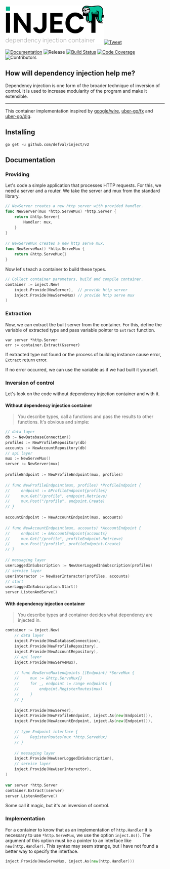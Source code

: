 <img width="312"
src="https://github.com/defval/inject/raw/master/logo.png">[![Tweet](https://img.shields.io/twitter/url/http/shields.io.svg?style=social)](https://twitter.com/intent/tweet?text=Dependency%20injection%20container%20for%20Golang&url=https://github.com/defval/inject&hashtags=golang,go,di,dependency-injection)

[![Documentation](https://img.shields.io/badge/godoc-reference-blue.svg?color=24B898&style=for-the-badge&logo=go&logoColor=ffffff)](https://godoc.org/github.com/defval/inject)
![Release](https://img.shields.io/github/tag/defval/inject.svg?label=release&color=24B898&logo=github&style=for-the-badge)
[![Build Status](https://img.shields.io/travis/defval/inject.svg?style=for-the-badge&logo=travis)](https://travis-ci.org/defval/inject)
[![Code Coverage](https://img.shields.io/codecov/c/github/defval/inject.svg?style=for-the-badge&logo=codecov)](https://codecov.io/gh/defval/inject)
![Contributors](https://img.shields.io/github/contributors/defval/inject.svg?style=for-the-badge)

## How will dependency injection help me?

Dependency injection is one form of the broader technique of inversion
of control. It is used to increase modularity of the program and make it
extensible.

--------

This container implementation inspired by
[google/wire](https://github.com/google/wire),
[uber-go/fx](https://github.com/uber-go/fx) and
[uber-go/dig](https://github.com/uber-go/dig).


## Installing

```shell
go get -u github.com/defval/inject/v2
```

## Documentation

### Providing

Let's code a simple application that processes HTTP requests. For this,
we need a server and a router. We take the server and mux from the
standard library.

```go
// NewServer creates a new http server with provided handler. 
func NewServer(mux *http.ServeMux) *http.Server {
	return &http.Server{
		Handler: mux,
	}
}

// NewServeMux creates a new http serve mux.
func NewServeMux() *http.ServeMux {
	return &http.ServeMux{}
}
```

Now let's teach a container to build these types.

```go
// Collect container parameters, build and compile container.
container := inject.New(
	inject.Provide(NewServer),  // provide http server
	inject.Provide(NewServeMux) // provide http serve mux
)
```

### Extraction

Now, we can extract the built server from the container. For this,
define the variable of extracted type and pass variable pointer to
`Extract` function.

```
var server *http.Server
err := container.Extract(&server)
```

If extracted type not found or the process of building instance cause
error, `Extract` return error.

If no error occurred, we can use the variable as if we had built it
yourself.

### Inversion of control

Let's look on the code without dependency injection container and with
it.

#### Without dependency injection container

> You describe types, call a functions and pass the results to other
> functions. It's obvious and simple:

```go
// data layer
db := NewDatabaseConnection()
profiles := NewProfileRepository(db)
accounts := NewAccountRepository(db)
// api layer
mux := NewServeMux()
server := NewServer(mux)

profileEndpoint := NewProfileEndpoint(mux, profiles)

// func NewProfileEndpoint(mux, profiles) *ProfileEndpoint {
//     endpoint := &ProfileEndpoint{profiles}
//     mux.Get("/profile", endpoint.Retrieve)
//     mux.Post("/profile", endpoint.Create)
// }

accountEndpoint := NewAccountEndpoint(mux, accounts)

// func NewAccountEndpoint(mux, accounts) *AccountEndpoint {
//     endpoint := &AccountEndpoint{accounts}
//     mux.Get("/profile", profileEndpoint.Retrieve)
//     mux.Post("/profile", profileEndpoint.Create)
// }

// messaging layer
userLoggedInSubscription := NewUserLoggedInSubscription(profiles)
// service layer
userInteractor := NewUserInteractor(profiles, accounts)
// start
userLoggedInSubscription.Start()
server.ListenAndServe()
```

#### With dependency injection container

> You describe types and container decides what dependency are injected in.

```go
container := inject.New(
	// data layer
	inject.Provide(NewDatabaseConnection),
	inject.Provide(NewProfileRepository),
	inject.Provide(NewAccountRepository),
	// api layer
	inject.Provide(NewServeMux),
	
	// func NewServeMux(endpoints []Endpoint) *ServeMux {
	//     mux := &http.ServeMux{}
	//     for _, endpoint := range endpoints {
	//         endpoint.RegisterRoutes(mux)
	//     }
	// }
	
	inject.Provide(NewServer),
	inject.Provide(NewProfileEndpoint, inject.As(new(Endpoint))),
	inject.Provide(NewAccountEndpoint, inject.As(new(Endpoint))),
	
	// type Endpoint interface {
	//     RegisterRoutes(mux *http.ServeMux)
	// }
	
	// messaging layer
	inject.Provide(NewUserLoggedInSubscription),
	// service layer
	inject.Provide(NewUserInteractor),
)

var server *http.Server
container.Extract(&server)
server.ListenAndServe()
```

Some call it magic, but it's an inversion of control.

### Implementation

For a container to know that as an implementation of `http.Handler` it
is necessary to use `*http.ServeMux`, we use the option `inject.As()`.
The argument of this option must be a pointer to an interface like
`new(http.Handler)`. This syntax may seem strange, but I have not found
a better way to specify the interface.

```go
inject.Provide(NewServeMux, inject.As(new(http.Handler)))
```


